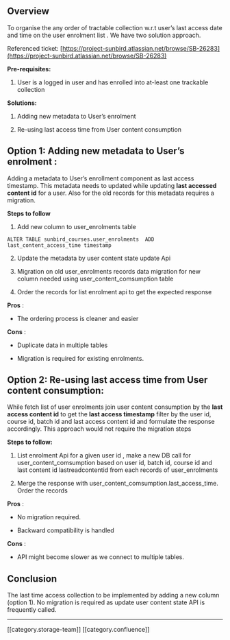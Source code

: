 


## Overview 
To organise the any order of tractable collection w.r.t user’s last access date and time on the user enrolment list . We have two solution approach.

Referenced ticket: [https://project-sunbird.atlassian.net/browse/SB-26283](https://project-sunbird.atlassian.net/browse/SB-26283)

 **Pre-requisites:** 


1. User is a logged in user and has enrolled into at-least one trackable collection



 **Solutions:** 


1. Adding new metadata to User’s enrolment 


1. Re-using last access time from User content consumption 






##  Option 1: Adding new metadata to User’s enrolment : 


Adding a metadata to User’s enrollment component as last access timestamp. This metadata needs to  updated while updating **last accessed content id**  for a user. Also for the old records for this metadata requires a migration.



 **Steps to follow** 


1. Add new column  to user_enrolments table 




```
ALTER TABLE sunbird_courses.user_enrolments  ADD last_content_access_time timestamp
```
2. Update the metadata by user content state update Api

3. Migration on old user_enrolments records data migration for  new column needed using user_content_comsumption table 

4. Order the records for list enrolment api to get the expected response 



 **Pros** :


* The ordering process is cleaner and easier



 **Cons** :


* Duplicate data in multiple tables


* Migration is required for existing enrolments.




## Option 2: Re-using last access time from User content consumption:  


While fetch list of user enrolments join user content consumption by the  **last access content id**  to get the  **last access timestamp**  filter by the user id, course id, batch id and last access content id and formulate the response accordingly. This approach would not require the migration steps



 **Steps to follow:** 


1. List enrolment Api for a given user id , make a new DB call for  user_content_comsumption based on user id, batch id, course id and last content id lastreadcontentid  from each records of user_enrolments


1. Merge the response with user_content_comsumption.last_access_time. Order the records 





 **Pros** :


* No migration required.


* Backward compatibility is handled



 **Cons** :


* API might become slower as we connect to multiple tables.






## Conclusion
The last time access collection to be implemented by adding a new column (option 1). No migration is required as update user content state API is frequently called. 







*****

[[category.storage-team]] 
[[category.confluence]] 

